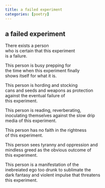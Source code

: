 ```yaml
---
title: a failed experiment
categories: [poetry]
---
```


## a failed experiment

There exists a person  
who is certain that this experiment  
is a failure.  

This person is busy prepping for  
the time when this experiment finally  
shows itself for what it is.  

This person is hording and stocking  
cans and seeds and weapons as protection  
against the eventual failure of  
this experiment.

This person is reading, reverberating,  
inoculating themselves against the slow drip  
media of this experiment.

This person has no faith in the rightness  
of this experiment.

This person sees tyranny and oppression and  
mindless greed as the obvious outcome of  
this experiment.  

This person is a manifestation of the  
inebreiated ego too drunk to sublimate the  
dark fantasy and violent impulse that threatens  
this experiment.  

